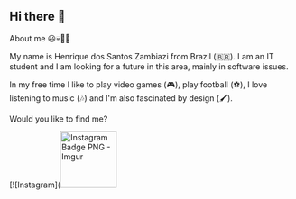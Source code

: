 ## Hi there 👋

About me :smiley::skull::mage_man:

My name is Henrique dos Santos Zambiazi from Brazil (🇧🇷). I am an IT student and I am looking for a future in this area, mainly in software issues.

In my free time I like to play video games (🎮), play football (⚽), I love listening to music (🎶) and I'm also fascinated by design (🖌️).


Would you like to find me?

[![Instagram](<img width="100" height="100" alt="Instagram Badge PNG - Imgur" src="https://instagram.com.br/henriquezx710" />
<!--
**Zambiazzi707/Zambiazzi707** is a ✨ _special_ ✨ repository because its `README.md` (this file) appears on your GitHub profile.

Here are some ideas to get you started:

- 🔭 I’m currently working on ...
- 🌱 I’m currently learning ...
- 👯 I’m looking to collaborate on ...
- 🤔 I’m looking for help with ...
- 💬 Ask me about ...
- 📫 How to reach me: ...
- 😄 Pronouns: ...
- ⚡ Fun fact: ...
-->
